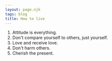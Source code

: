 ```yaml
---
layout: page.njk
tags: blog
title: How to live
---
```


1. Attitude is everything.
1. Don't compare yourself to others, just yourself.
1. Love and receive love.
1. Don't harm others.
1. Cherish the present.
